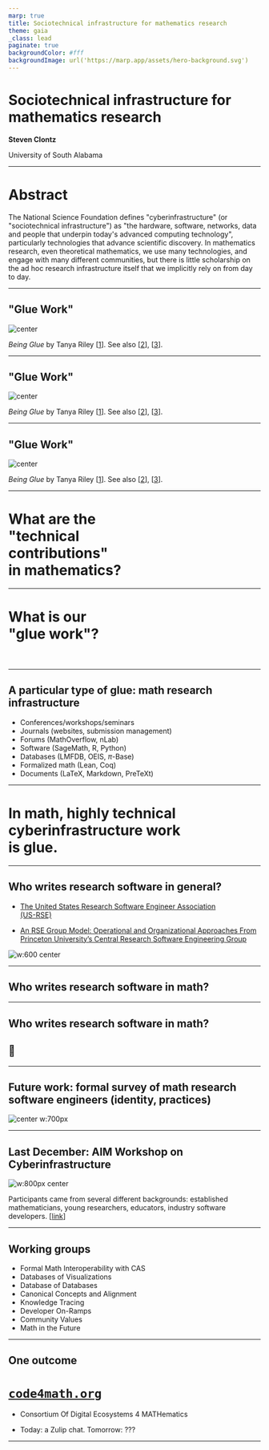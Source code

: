 ```yaml
---
marp: true
title: Sociotechnical infrastructure for mathematics research
theme: gaia
_class: lead
paginate: true
backgroundColor: #fff
backgroundImage: url('https://marp.app/assets/hero-background.svg')
---
```


<style>
img[alt~="center"] {
  display: block;
  margin: 0 auto;
}
</style>

# **Sociotechnical infrastructure for mathematics research**

**Steven Clontz**

University of South Alabama

---

# Abstract

The National Science Foundation defines "cyberinfrastructure" (or "sociotechnical infrastructure") as "the hardware, software, networks, data and people that underpin today's advanced computing technology", particularly technologies that advance scientific discovery. In mathematics research, even theoretical mathematics, we use many technologies, and engage with many different communities, but there is little scholarship on the ad hoc research infrastructure itself that we implicitly rely on from day to day.

---

## "Glue Work" 

![center](gluework.png)

*Being Glue* by Tanya Riley [[1](https://noidea.dog/glue)]. See also [[2](https://www.aeaweb.org/articles?id=10.1257/aer.20141734)], [[3](https://vimeo.com/showcase/10835829/video/894303648)].

---

## "Glue Work" 

![center](image.png)

*Being Glue* by Tanya Riley [[1](https://noidea.dog/glue)]. See also [[2](https://www.aeaweb.org/articles?id=10.1257/aer.20141734)], [[3](https://vimeo.com/showcase/10835829/video/894303648)].

---

## "Glue Work" 

![center](image-1.png)

*Being Glue* by Tanya Riley [[1](https://noidea.dog/glue)]. See also [[2](https://www.aeaweb.org/articles?id=10.1257/aer.20141734)], [[3](https://vimeo.com/showcase/10835829/video/894303648)].


---

# <!-- fit --> What are the <br>"technical<br> contributions"<br> in mathematics?

---


# <!-- fit --> What is our <br>"glue work"?<br>&nbsp;


---

## A particular type of glue: math research infrastructure

- Conferences/workshops/seminars
- Journals (websites, submission management)
- Forums (MathOverflow, nLab)
- Software (SageMath, R, Python)
- Databases (LMFDB, OEIS, $\pi$-Base)
- Formalized math (Lean, Coq)
- Documents (LaTeX, Markdown, PreTeXt)

---

# <!-- fit --> In math, highly technical<br> cyberinfrastructure work<br> is glue.

---

## Who writes research software in general?

- [The United States Research Software Engineer Association<br>(US-RSE)](https://us-rse.org/)

- [An RSE Group Model: Operational and
Organizational Approaches From Princeton University’s
Central Research Software Engineering Group](https://arxiv.org/abs/2210.16261)

![w:600 center](image-2.png)

---

## Who writes research software in math?

---

## Who writes research software in math?

## <!-- fit--> 🤷

---

## <!--fit --> Future work: formal survey of math research<br> software engineers (identity, practices)

![center w:700px](image-3.png)

---

## Last December: AIM Workshop on Cyberinfrastructure

![w:800px center](image-4.png)

Participants came from several different backgrounds: established mathematicians, young researchers, educators, industry software developers. [[link](https://aimath.org/pastworkshops/cyberinfrastructure.html)]

---

## Working groups

- Formal Math Interoperability with CAS
- Databases of Visualizations
- Database of Databases
- Canonical Concepts and Alignment
- Knowledge Tracing
- Developer On-Ramps
- Community Values
- Math in the Future

---

## One outcome

# <!--fit -->[`code4math.org`](https://code4math.org)

- Consortium Of Digital Ecosystems 4 MATHematics

- Today: a Zulip chat. Tomorrow: ???


---





























